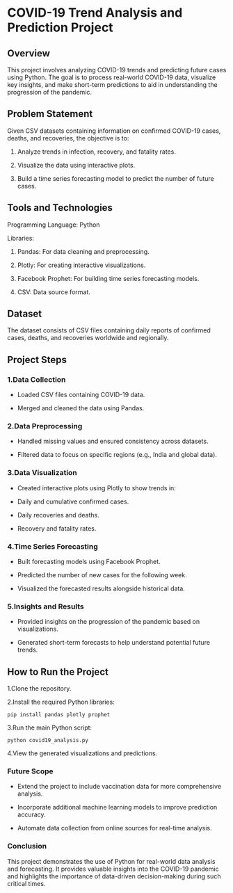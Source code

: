 # COVID-19 Trend Analysis and Prediction Project

## Overview

This project involves analyzing COVID-19 trends and predicting future cases using Python. The goal is to process real-world COVID-19 data, visualize key insights, and make short-term predictions to aid in understanding the progression of the pandemic.

## Problem Statement

Given CSV datasets containing information on confirmed COVID-19 cases, deaths, and recoveries, the objective is to:

 1. Analyze trends in infection, recovery, and fatality rates.

 2. Visualize the data using interactive plots.

 3.  Build a time series forecasting model to predict the number of future cases.

## Tools and Technologies

Programming Language: Python

Libraries:

1. Pandas: For data cleaning and preprocessing.

2. Plotly: For creating interactive visualizations.

3. Facebook Prophet: For building time series forecasting models.

4. CSV: Data source format.

## Dataset

The dataset consists of CSV files containing daily reports of confirmed cases, deaths, and recoveries worldwide and regionally.

## Project Steps

 ### 1.Data Collection

- Loaded CSV files containing COVID-19 data.

- Merged and cleaned the data using Pandas.

### 2.Data Preprocessing

- Handled missing values and ensured consistency across datasets.

- Filtered data to focus on specific regions (e.g., India and global data).

### 3.Data Visualization

- Created interactive plots using Plotly to show trends in:

- Daily and cumulative confirmed cases.

- Daily recoveries and deaths.

- Recovery and fatality rates.

### 4.Time Series Forecasting

- Built forecasting models using Facebook Prophet.

- Predicted the number of new cases for the following week.

- Visualized the forecasted results alongside historical data.

### 5.Insights and Results

- Provided insights on the progression of the pandemic based on visualizations.

- Generated short-term forecasts to help understand potential future trends.

## How to Run the Project

1.Clone the repository.

2.Install the required Python libraries:

    pip install pandas plotly prophet

3.Run the main Python script:

    python covid19_analysis.py

4.View the generated visualizations and predictions.

### Future Scope

- Extend the project to include vaccination data for more comprehensive analysis.

- Incorporate additional machine learning models to improve prediction accuracy.

- Automate data collection from online sources for real-time analysis.

### Conclusion

This project demonstrates the use of Python for real-world data analysis and forecasting. It provides valuable insights into the COVID-19 pandemic and highlights the importance of data-driven decision-making during such critical times.
